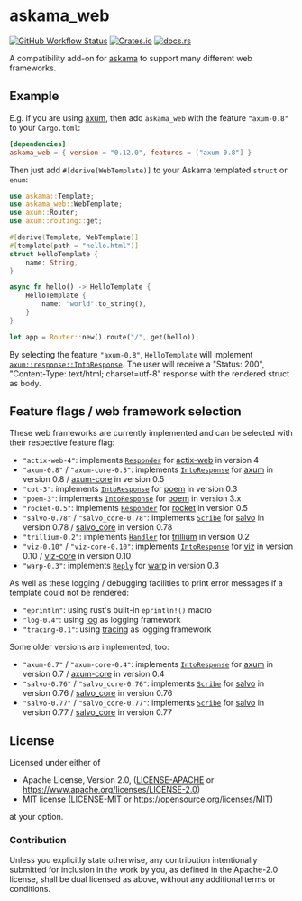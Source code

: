 # askama_web

[![GitHub Workflow Status](https://img.shields.io/github/actions/workflow/status/rinja-rs/askama_web/ci.yml?branch=main&style=flat-square&logo=github&logoColor=white "GitHub Workflow Status")](https://github.com/rinja-rs/askama_web/actions/workflows/ci.yml)
[![Crates.io](https://img.shields.io/crates/v/askama_web?logo=rust&style=flat-square "Crates.io")](https://crates.io/crates/askama_web)
[![docs.rs](https://img.shields.io/docsrs/askama_web?logo=docsdotrs&style=flat-square&logoColor=white "docs.rs")](https://docs.rs/askama_web/)

A compatibility add-on for [askama](https://lib.rs/crates/askama) to support
many different web frameworks.

## Example

E.g. if you are using [axum](https://lib.rs/crates/axum), then add `askama_web` with
the feature `"axum-0.8"` to your `Cargo.toml`:

```toml
[dependencies]
askama_web = { version = "0.12.0", features = ["axum-0.8"] }
```

Then just add `#[derive(WebTemplate)]` to your Askama templated `struct` or `enum`:

```rust
use askama::Template;
use askama_web::WebTemplate;
use axum::Router;
use axum::routing::get;

#[derive(Template, WebTemplate)]
#[template(path = "hello.html")]
struct HelloTemplate {
    name: String,
}

async fn hello() -> HelloTemplate {
    HelloTemplate {
        name: "world".to_string(),
    }
}

let app = Router::new().route("/", get(hello));
```

By selecting the feature `"axum-0.8"`, `HelloTemplate` will implement [`axum::response::IntoResponse`].
The user will receive a "Status: 200", "Content-Type: text/html; charset=utf-8"
response with the rendered struct as body.

[`axum::response::IntoResponse`]: https://docs.rs/axum/0.8.1/axum/response/trait.IntoResponse.html

## Feature flags / web framework selection

These web frameworks are currently implemented
and can be selected with their respective feature flag:

* `"actix-web-4"`: implements [`Responder`](https://docs.rs/actix-web/4.9.0/actix_web/trait.Responder.html)
  for [actix-web](https://docs.rs/actix-web/4.x.x/) in version 4
* `"axum-0.8"` / `"axum-core-0.5"`: implements [`IntoResponse`](https://docs.rs/axum-core/0.5.0/axum_core/response/trait.IntoResponse.html)
  for [axum](https://docs.rs/axum/0.8.x/) in version 0.8 /
  [axum-core](https://docs.rs/axum-core/0.5.x/) in version 0.5
* `"cot-3"`: implements [`IntoResponse`](https://docs.rs/cot/0.3.0/cot/response/trait.IntoResponse.html) for
  [poem](https://docs.rs/cot/0.3.x/) in version 0.3
* `"poem-3"`: implements [`IntoResponse`](https://docs.rs/poem/3.1.7/poem/web/trait.IntoResponse.html) for
  [poem](https://docs.rs/poem/3.x.x/) in version 3.x
* `"rocket-0.5"`: implements [`Responder`](https://docs.rs/rocket/0.5.1/rocket/response/trait.Responder.html) for
  [rocket](https://docs.rs/rocket/0.5.x/) in version 0.5
* `"salvo-0.78"` / `"salvo_core-0.78"`: implements [`Scribe`](https://docs.rs/salvo/0.78.0/salvo/trait.Scribe.html)
  for [salvo](https://docs.rs/salvo/0.78.x/) in version 0.78 /
  [salvo_core](https://docs.rs/salvo_core/0.78.x/) in version 0.78
* `"trillium-0.2"`: implements [`Handler`](https://docs.rs/trillium/0.2.20/trillium/trait.Handler.html) for
  [trillium](https://docs.rs/trillium/0.2.x/) in version 0.2
* `"viz-0.10"` / `"viz-core-0.10"`: implements [`IntoResponse`](https://docs.rs/viz/0.10.0/viz/trait.IntoResponse.html)
  for [viz](https://docs.rs/viz/0.10.x/) in version 0.10 /
  [viz-core](https://docs.rs/viz-core/0.10.x/) in version 0.10
* `"warp-0.3"`: implements [`Reply`](https://docs.rs/warp/0.3.7/warp/reply/trait.Reply.html) for
  [warp](https://docs.rs/warp/0.3.x/) in version 0.3

As well as these logging / debugging facilities to print error messages
if a template could not be rendered:

* `"eprintln"`: using rust's built-in `eprintln!()` macro
* `"log-0.4"`: using [log](https://docs.rs/log/0.4.x/) as logging framework
* `"tracing-0.1"`: using [tracing](https://docs.rs/tracing/0.1.x/) as logging framework

Some older versions are implemented, too:

* `"axum-0.7"` / `"axum-core-0.4"`: implements [`IntoResponse`](https://docs.rs/axum-core/0.4.x/axum_core/response/trait.IntoResponse.html)
  for [axum](https://docs.rs/axum/0.7.x/) in version 0.7 /
  [axum-core](https://docs.rs/axum-core/0.4.x/) in version 0.4
* `"salvo-0.76"` / `"salvo_core-0.76"`: implements [`Scribe`](https://docs.rs/salvo/0.76.x/salvo/trait.Scribe.html)
  for [salvo](https://docs.rs/salvo/0.76.x/) in version 0.76 /
  [salvo_core](https://docs.rs/salvo_core/0.76.x/) in version 0.76
* `"salvo-0.77"` / `"salvo_core-0.77"`: implements [`Scribe`](https://docs.rs/salvo/0.77.x/salvo/trait.Scribe.html)
  for [salvo](https://docs.rs/salvo/0.77.x/) in version 0.77 /
  [salvo_core](https://docs.rs/salvo_core/0.77.x/) in version 0.77

## License

Licensed under either of

* Apache License, Version 2.0, ([LICENSE-APACHE](LICENSE-APACHE) or https://www.apache.org/licenses/LICENSE-2.0)
* MIT license ([LICENSE-MIT](LICENSE-MIT) or https://opensource.org/licenses/MIT)

at your option.

### Contribution

Unless you explicitly state otherwise, any contribution intentionally
submitted for inclusion in the work by you, as defined in the Apache-2.0
license, shall be dual licensed as above, without any additional terms or
conditions.
